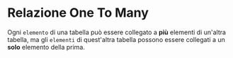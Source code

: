 # Relazione One To Many
Ogni `elemento` di una tabella può essere collegato a **più** elementi di un'altra tabella, ma gli `elementi` di quest'altra tabella possono essere collegati a un **solo** elemento della prima.
